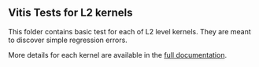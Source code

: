 ## Vitis Tests for L2 kernels

This folder contains basic test for each of L2 level kernels. 
They are meant to discover simple regression errors. 

More details for each kernel are available in the [full documentation](https://docs.xilinx.com/r/en-US/Vitis_Libraries/quantitative_finance/index.html).
